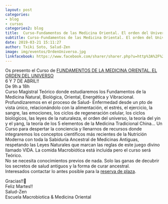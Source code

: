 ```yaml
---
layout: post
categories:
- blog
- cursos
categories2: blog
title:  Curso-Fundamentos de las Medicina Oriental. El orden del Universo.
subtitle: Curso-Fundamentos de las Medicina Oriental. El orden del Universo.
date: 2019-03-21 15:11:27
author: Txiki Soto, Salud-Zen
image: img/eventos/OrdenUniverso.jpg
linkfacebook: https://www.facebook.com/sharer/sharer.php?u=http%3A%2F%2Fwww.salud-zen.com%2Fblog%2F2019%2F03%2F21%2Fcurso-orden-universo.html&amp;src=sdkpreparse
---
```


Os presento el Curso de [FUNDAMENTOS DE LA MEDICINA ORIENTAL. EL ORDEN DEL UNIVERSO][curso]   
6 Y 7 DE ABRIL!!   
De 9h a 18h  
Curso Magistral Teórico donde estudiaremos los Fundamentos de la Medicina Natural, Biológica, Oriental, Energética y Vibracional. Profundizaremos en el proceso de Salud- Enfermedad desde un pto de vista único, relacionándolo con la alimentación, el estrés, el ejercicio, la sangre, las emociones, los ciclos de regeneración celular, los ciclos biológicos, las leyes de la naturaleza, el orden del universo, la teoría del yin y el yang, la teoría de los 5 elementos de la Medicina Tradicional China... Un Curso para despertar la conciencia y llenarnos de recursos donde integraremos los conceptos científicos más recientes de la Nutrición Moderna con toda la Sabiduría Ancestral de Medicinas Antiguas, respetando las Leyes Naturales que marcan las reglas de este juego divino llamado VIDA.
La comida Macrobiótica está incluida pero el curso será Teórico.  
No se necesita conocimientos previos de nada. Solo las ganas de decubrir los secretos de salud antiguos y la forma de curar ancestral.  
Interesados contactar lo antes posible para la <a href="mailto:estilodevida@salud-zen.com?Subject=Curso El orden del Universo-Reserva de Plaza&body=%0A%0A Me gustaría reservar una plaza para el curso de Fundamentos de las Medicina Oriental. El orden del Universo (6 y 7 Abril'19). Mis datos Personales son:%0A%0A   -Nombre:%0A%0A   -Apellidos:%0A%0A   -Fecha de nacimiento:%0A%0A   -Teléfono:%0A%0A    -Correo Electrónico:%0A%0A">reserva de plaza</a>.     

Gracias!!🤗   
Feliz Martes!!  
Salud-Zen  
Escuela Macrobiotica & Medicina Oriental


[curso]:{{site.url}}{{site.baseurl}}/evento/2019/04/06/curso-orden-universo.html

